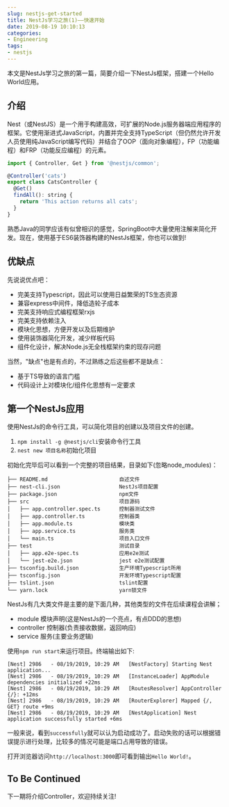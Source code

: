 ```yaml
---
slug: nestjs-get-started
title: NestJs学习之旅(1)——快速开始
date: 2019-08-19 10:10:13
categories:
- Engineering
tags:
- nestjs
---
```


本文是NestJs学习之旅的第一篇，简要介绍一下NestJs框架，搭建一个Hello World应用。

## 介绍

Nest（或NestJS）是一个用于构建高效，可扩展的Node.js服务器端应用程序的框架。它使用渐进式JavaScript，内置并完全支持TypeScript（但仍然允许开发人员使用纯JavaScript编写代码）并结合了OOP（面向对象编程），FP（功能编程）和FRP（功能反应编程）的元素。

```javascript
import { Controller, Get } from '@nestjs/common';

@Controller('cats')
export class CatsController {
  @Get()
  findAll(): string {
    return 'This action returns all cats';
  }
}
```

熟悉Java的同学应该有似曾相识的感觉，SpringBoot中大量使用注解来简化开发。现在，使用基于ES6装饰器构建的NestJs框架，你也可以做到!

## 优缺点

先说说优点吧：

+ 完美支持Typescript，因此可以使用日益繁荣的TS生态资源
+ 兼容express中间件，降低造轮子成本
+ 完美支持响应式编程框架rxjs
+ 完美支持依赖注入
+ 模块化思想，方便开发以及后期维护
+ 使用装饰器简化开发，减少样板代码
+ 组件化设计，解决Node.js无全栈框架约束的现存问题

当然，"缺点"也是有点的，不过熟练之后这些都不是缺点：

+ 基于TS导致的语言门槛
+ 代码设计上对模块化/组件化思想有一定要求

## 第一个NestJs应用

使用NestJs的命令行工具，可以简化项目的创建以及项目文件的创建。

1. `npm install -g @nestjs/cli`安装命令行工具
2. `nest new 项目名称`初始化项目

初始化完毕后可以看到一个完整的项目结果，目录如下(忽略node_modules)：

```text
├── README.md                       自述文件
├── nest-cli.json                   NestJs项目配置
├── package.json                    npm文件
├── src                             项目源码
│   ├── app.controller.spec.ts      控制器测试文件
│   ├── app.controller.ts           控制器类
│   ├── app.module.ts               模块类
│   ├── app.service.ts              服务类
│   └── main.ts                     项目入口文件
├── test                            测试目录
│   ├── app.e2e-spec.ts             应用e2e测试
│   └── jest-e2e.json               jest e2e测试配置
├── tsconfig.build.json             生产环境Typescript所用
├── tsconfig.json                   开发环境Typescript配置
├── tslint.json                     tslint配置
└── yarn.lock                       yarn锁文件
```

NestJs有几大类文件是主要的是下面几种，其他类型的文件在后续课程会讲解；

+ module 模块声明(这是NestJs的一个亮点，有点DDD的思想)
+ controller 控制器(负责接收数据，返回响应)
+ service 服务(主要业务逻辑)
  

使用`npm run start`来运行项目。终端输出如下:

```text
[Nest] 2986   - 08/19/2019, 10:29 AM   [NestFactory] Starting Nest application...
[Nest] 2986   - 08/19/2019, 10:29 AM   [InstanceLoader] AppModule dependencies initialized +22ms
[Nest] 2986   - 08/19/2019, 10:29 AM   [RoutesResolver] AppController {/}: +12ms
[Nest] 2986   - 08/19/2019, 10:29 AM   [RouterExplorer] Mapped {/, GET} route +9ms
[Nest] 2986   - 08/19/2019, 10:29 AM   [NestApplication] Nest application successfully started +6ms
```

一般来说，看到`successfully`就可以认为启动成功了。启动失败的话可以根据错误提示进行处理，比较多的情况可能是端口占用导致的错误。

打开浏览器访问`http://localhost:3000`即可看到输出`Hello World!`。

## To Be Continued

下一期将介绍Controller，欢迎持续关注!